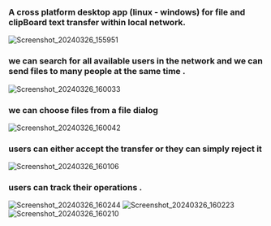 <h3>A cross platform desktop app (linux - windows) for file and clipBoard text transfer within local network.</h3>

![Screenshot_20240326_155951](https://github.com/anbu1506/quantumShare/assets/127207660/7a88b43f-b598-48c3-bded-c12142df43ae)


<h3>we can search for all available users in the network and we can send files to many people at the same time .</h3>

![Screenshot_20240326_160033](https://github.com/anbu1506/quantumShare/assets/127207660/c1f72aef-fb48-417e-8f72-e4044d739e41)

<h3>we can choose files from a file dialog</h3>

![Screenshot_20240326_160042](https://github.com/anbu1506/quantumShare/assets/127207660/98bcf1ff-5db4-413a-97bd-9cf975573d72)

<h3>users can either accept the transfer or they can simply reject it</h3>

![Screenshot_20240326_160106](https://github.com/anbu1506/quantumShare/assets/127207660/30a6205d-1da0-4511-9044-e98636bac4bb)

<h3>users can track their operations .</h3>

![Screenshot_20240326_160244](https://github.com/anbu1506/quantumShare/assets/127207660/13b2e9eb-aba6-48bf-955e-83d7c35c30dd)
![Screenshot_20240326_160223](https://github.com/anbu1506/quantumShare/assets/127207660/9de3ddf8-733d-4198-86e4-ed858ff91409)
![Screenshot_20240326_160210](https://github.com/anbu1506/quantumShare/assets/127207660/5c8d341f-9dd2-4e3a-90f5-e6924fa08366)
